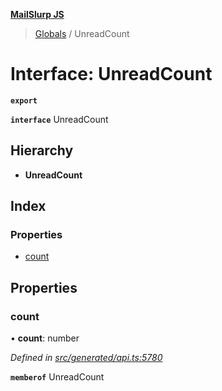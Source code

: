 **[MailSlurp JS](../README.md)**

> [Globals](../README.md) / UnreadCount

# Interface: UnreadCount

**`export`** 

**`interface`** UnreadCount

## Hierarchy

* **UnreadCount**

## Index

### Properties

* [count](unreadcount.md#count)

## Properties

### count

•  **count**: number

*Defined in [src/generated/api.ts:5780](https://github.com/mailslurp/mailslurp-client/blob/ad6aa3d/src/generated/api.ts#L5780)*

**`memberof`** UnreadCount
